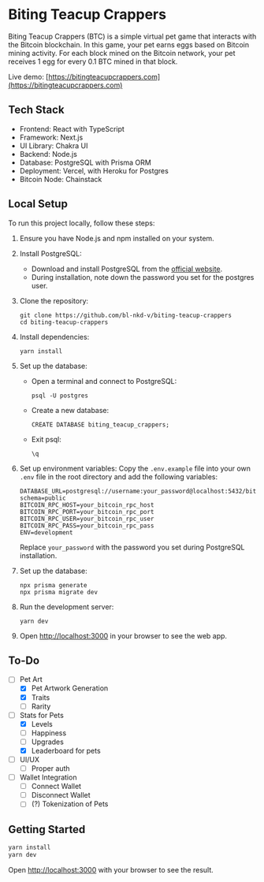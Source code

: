 # Biting Teacup Crappers

Biting Teacup Crappers (BTC) is a simple virtual pet game that interacts with the Bitcoin blockchain. In this game, your pet earns eggs based on Bitcoin mining activity. For each block mined on the Bitcoin network, your pet receives 1 egg for every 0.1 BTC mined in that block.

Live demo: [https://bitingteacupcrappers.com](https://bitingteacupcrappers.com)

## Tech Stack

- Frontend: React with TypeScript
- Framework: Next.js
- UI Library: Chakra UI
- Backend: Node.js
- Database: PostgreSQL with Prisma ORM
- Deployment: Vercel, with Heroku for Postgres
- Bitcoin Node: Chainstack

## Local Setup

To run this project locally, follow these steps:

1. Ensure you have Node.js and npm installed on your system.

2. Install PostgreSQL:

   - Download and install PostgreSQL from the [official website](https://www.postgresql.org/download/).
   - During installation, note down the password you set for the postgres user.

3. Clone the repository:

   ```
   git clone https://github.com/bl-nkd-v/biting-teacup-crappers
   cd biting-teacup-crappers
   ```

4. Install dependencies:

   ```
   yarn install
   ```

5. Set up the database:

   - Open a terminal and connect to PostgreSQL:
     ```
     psql -U postgres
     ```
   - Create a new database:
     ```
     CREATE DATABASE biting_teacup_crappers;
     ```
   - Exit psql:
     ```
     \q
     ```

6. Set up environment variables:
   Copy the `.env.example` file into your own `.env` file in the root directory and add the following variables:

   ```
   DATABASE_URL=postgresql://username:your_password@localhost:5432/biting_teacup_crappers?schema=public
   BITCOIN_RPC_HOST=your_bitcoin_rpc_host
   BITCOIN_RPC_PORT=your_bitcoin_rpc_port
   BITCOIN_RPC_USER=your_bitcoin_rpc_user
   BITCOIN_RPC_PASS=your_bitcoin_rpc_pass
   ENV=development
   ```

   Replace `your_password` with the password you set during PostgreSQL installation.

7. Set up the database:

   ```
   npx prisma generate
   npx prisma migrate dev
   ```

8. Run the development server:

   ```
   yarn dev
   ```

9. Open [http://localhost:3000](http://localhost:3000) in your browser to see the web app.

## To-Do

- [ ] Pet Art
  - [x] Pet Artwork Generation
  - [x] Traits
  - [ ] Rarity
- [ ] Stats for Pets
  - [x] Levels
  - [ ] Happiness
  - [ ] Upgrades
  - [x] Leaderboard for pets
- [ ] UI/UX
  - [ ] Proper auth
- [ ] Wallet Integration
  - [ ] Connect Wallet
  - [ ] Disconnect Wallet
  - [ ] (?) Tokenization of Pets

## Getting Started

```bash
yarn install
yarn dev
```

Open [http://localhost:3000](http://localhost:3000) with your browser to see the result.
